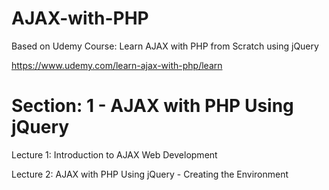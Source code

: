 # AJAX-with-PHP

Based on Udemy Course: Learn AJAX with PHP from Scratch using jQuery

https://www.udemy.com/learn-ajax-with-php/learn

# Section: 1 - AJAX with PHP Using jQuery

Lecture 1: Introduction to AJAX Web Development

Lecture 2: AJAX with PHP Using jQuery - Creating the Environment
